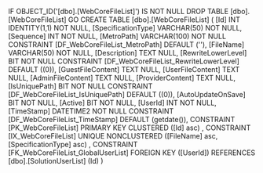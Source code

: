 ﻿
 IF OBJECT_ID('[dbo].[WebCoreFileList]') IS NOT NULL 
 DROP TABLE [dbo].[WebCoreFileList] 
 GO
 CREATE TABLE [dbo].[WebCoreFileList] ( 
 [Id]                 INT              IDENTITY(1,1)          NOT NULL,
 [SpecificationType]  VARCHAR(50)                             NOT NULL,
 [Sequence]           INT                                     NOT NULL,
 [MetroPath]          VARCHAR(100)                            NOT NULL  CONSTRAINT [DF_WebCoreFileList_MetroPath] DEFAULT (''),
 [FileName]           VARCHAR(50)                             NOT NULL,
 [Description]        TEXT                                        NULL,
 [RewriteLowerLevel]  BIT                                     NOT NULL  CONSTRAINT [DF_WebCoreFileList_RewriteLowerLevel] DEFAULT ((0)),
 [GuestFileContent]   TEXT                                        NULL,
 [UserFileContent]    TEXT                                        NULL,
 [AdminFileContent]   TEXT                                        NULL,
 [ProviderContent]    TEXT                                        NULL,
 [IsUniquePath]       BIT                                     NOT NULL  CONSTRAINT [DF_WebCoreFileList_IsUniquePath] DEFAULT ((0)),
 [AutoUpdateOnSave]   BIT                                     NOT NULL,
 [Active]             BIT                                     NOT NULL,
 [UserId]             INT                                     NOT NULL,
 [TimeStamp]          DATETIME2                               NOT NULL  CONSTRAINT [DF_WebCoreFileList_TimeStamp] DEFAULT (getdate()),
 CONSTRAINT   [PK_WebCoreFileList]  PRIMARY KEY CLUSTERED    ([Id] asc) ,
 CONSTRAINT   [IX_WebCoreFileList]  UNIQUE      NONCLUSTERED ([FileName] asc, [SpecificationType] asc) ,
 CONSTRAINT [FK_WebCoreFileList_GlobalUserList] FOREIGN KEY ([UserId]) REFERENCES [dbo].[SolutionUserList] (Id) )
 
 